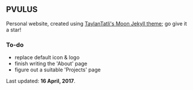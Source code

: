 ## PVULUS
Personal website, created using [TaylanTatli's Moon Jekyll theme](https://github.com/TaylanTatli/Moon); go give it a star!

### To-do
  * replace default icon & logo
  * finish writing the 'About' page
  * figure out a suitable 'Projects' page

Last updated: **16 April, 2017**.

